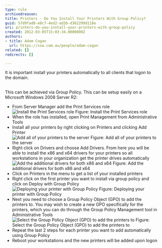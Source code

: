 ```yaml
---
type: rule
archivedreason: 
title: Printers - Do You Install Your Printers With Group Policy?
guid: 57d9fad8-e0c7-4ed2-ad3b-d362299d118e
uri: printers-do-you-install-your-printers-with-group-policy
created: 2012-03-05T15:03:34.0000000Z
authors:
- title: Adam Cogan
  url: https://ssw.com.au/people/adam-cogan
related: []
redirects: []

---
```



It is important install your printers automatically to all clients that logon to the domain.
<br><excerpt class='endintro'></excerpt><br>
<p>This can be achieved via Group Policy. This can be setup easily on a Microsoft Windows 2008 Server R2&#58;</p>
<ul>
<li>From Server Manager add the Print Services role</li>
<img src="/ITAndNetworking/RulesToBetterWindowsServers/PublishingImages/install-print-roles.jpg" alt="Install the Print Services role" class="ms-rteCustom-ImageArea" />
<span class="ms-rteCustom-FigureNormal">Figure&#58; Install the Print Services role</span>
<li>When the role has installed, open Print Management from Administrative Tools</li>
<li>Install all your printers by right clicking on Printers and clicking Add Printer</li>
<img src="/ITAndNetworking/RulesToBetterWindowsServers/PublishingImages/add-printers.jpg" alt="Add all of your printers to the server" class="ms-rteCustom-ImageArea" />
<span class="ms-rteCustom-FigureNormal">Figure&#58; Add all of your printers to the server</span>
<li>Right click on Drivers and choose Add Drivers. From here you will be able to install the x86 and x64 drivers for your printers so all workstations in your organization get the printer drives automatically</li>
<img src="/ITAndNetworking/RulesToBetterWindowsServers/PublishingImages/add-drivers.jpg" alt="Add the additional drivers for both x86 and x64" class="ms-rteCustom-ImageArea" />
<span class="ms-rteCustom-FigureNormal">Figure&#58; Add the additional drivers for both x86 and x64</span>
<li>Click on Printers in the menu to get a list of your installed printers</li>
<li>Right click on the first printer you want to install via group policy and click on Deploy with Group Policy</li>
<img src="/ITAndNetworking/RulesToBetterWindowsServers/PublishingImages/deploy-printer.jpg" alt="Deploying your printer with Group Policy" class="ms-rteCustom-ImageArea" />
<span class="ms-rteCustom-FigureNormal">Figure&#58; Deploying your printer with Group Policy</span>
<li>Next you need to choose a Group Policy Object (GPO) to add the printers to. You may wish to create a new GPO specifically for the printers, which you can do through the Group Policy Management tool in Administrative Tools</li>
<img src="/ITAndNetworking/RulesToBetterWindowsServers/PublishingImages/select-gpo.jpg" alt="Select the Group Policy Object (GPO) to add the printers to" class="ms-rteCustom-ImageArea" />
<span class="ms-rteCustom-FigureNormal">Figure&#58; Select the Group Policy Object (GPO) to add the printers to</span>
<li>Repeat the last 2 steps for each printer you want to add automatically using Group Policy</li>
<li>Reboot your workstations and the new printers will be added upon logon</li>
</ul>



